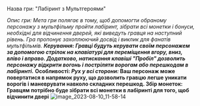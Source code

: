 Назва гри: "Лабіринт з Мультгероями"

_Опис гри:
Мета гри полягає в тому, щоб допомогти обраному персонажу з мультфільму пройти лабіринт, зібрати всі монетки і бонуси, необхідні для відчинення дверей, які виведуть гравця на наступний рівень. Гра пропонує захоплюючий досвід і виклик для фанатів мультфільмів._
***Керування:
Гравці будуть керувати своїм персонажем за допомогою стрілок на клавіатурі для переміщення вгору, вниз, вліво і вправо. Додатково, натискання клавіші "Пробіл" дозволить персонажу відкрити вогонь і постріляти ворогам або перешкодам в лабіринті.***
**Особливості:
_Рух у всі сторони:_ Ваш персонаж може повертатися в напрямок руху, що дозволить гравцю легше уникати ворогів і маневрувати навколо складних перешкод.
Збір монеток: Гравцям потрібно буде зібрати всі монетки в лабіринті для того, щоб відчинити двері**
![image_2023-08-10_11-58-14](https://github.com/bogdangusar/labyrinth1/assets/143872654/ea3e5fd6-d8e0-496f-a665-016bb14137c8)
